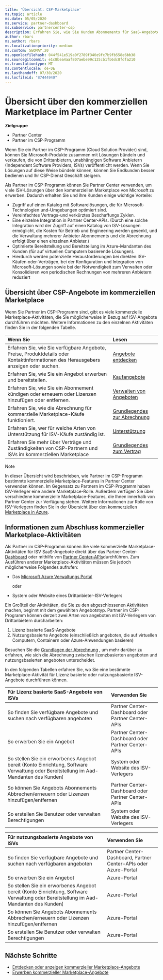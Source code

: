 ```yaml
---
title: 'Übersicht: CSP-Marketplace'
ms.topic: article
ms.date: 05/05/2020
ms.service: partner-dashboard
ms.subservice: partnercenter-csp
description: Erfahren Sie, wie Sie Kunden Abonnements für SaaS-Angebote (Software-as-a-Service) von unabhängigen Softwareanbietern (ISVs) im Marketplace verkaufen.
author: rbars
ms.author: rbars
ms.localizationpriority: medium
ms.custom: SEOMAY.20
ms.openlocfilehash: 044f541e519a0f2789f340e9fc7b9fb558e6bb38
ms.sourcegitcommit: e1c8bea4aaf807aebe99c125cb1fb6dc8fdfa210
ms.translationtype: MT
ms.contentlocale: de-DE
ms.lasthandoff: 07/30/2020
ms.locfileid: "87444940"
---
```

# <a name="overview-of-the-commercial-marketplace-in-partner-center"></a>Übersicht über den kommerziellen Marketplace im Partner Center

**Zielgruppe**

- Partner Center
- Partner im CSP-Programm

Wenn Sie ein Partner im CSP-Programm (Cloud Solution Provider) sind, können Sie Microsoft-Produkte zusammen mit Lösungen bündeln und verkaufen, die von Drittanbietern, unabhängigen Software Anbietern (Independent Software Providers, ISVs) veröffentlicht werden. Wenn Sie Lösungen auf diese Weise bündeln können, können Sie Endkunden besser bedienen und Ihr CSP-Dienst Geschäft steigern.

Als Partner im CSP-Programm können Sie Partner Center verwenden, um viele ISV-Lösungen über den kommerziellen Marketplace von Microsoft zu erwerben. Dadurch erhalten Sie und ihre Kunden einige wichtige Vorteile:

- Zugriff auf einen Katalog mit Softwarelösungen, die für Microsoft-Technologien und-Umgebungen optimiert sind.
- Vereinfachtes Vertrags-und verkürztes Beschaffungs Zyklen.
- Eine einzelne Integration in Partner Center-APIs. (Durch eine solche Integration wird der Zugriff auf einen Katalog von ISV-Lösungen ermöglicht, die Kosten für Betrieb und Engineering werden gesenkt, und die Verwaltung mehrerer Anbieter Abonnements und die Abrechnung erfolgt über einen einzelnen Anbieter.)
- Optimierte Bereitstellung und Bereitstellung im Azure-Mandanten des Kunden (für auf virtuellen Computern basierende Lösungen).
- Hierdurch werden potenzielle Herausforderungen bei direkten ISV-Käufen oder-Verträgen, bei der Konfiguration und Integration von Microsoft-Lösungen sowie bei der Notwendigkeit zum Verwalten oder Konsolidieren von periodischen Rechnungen von mehreren Anbietern reduziert

## <a name="overview-of-csp-offers-in-the-commercial-marketplace"></a>Übersicht über CSP-Angebote im kommerziellen Marketplace

Wenn Sie Partner im CSP-Programm sind, gibt es viele kommerzielle Marketplace-Aktivitäten, die Sie möglicherweise in Bezug auf ISV-Angebote durchführen möchten. Weitere Informationen zu den einzelnen Aktivitäten finden Sie in der folgenden Tabelle.

|**Wenn Sie**  |**Lesen**   |
|:------------------------------------|:------------------|
|Erfahren Sie, wie Sie verfügbare Angebote, Preise, Produktdetails oder Kontaktinformationen des Herausgebers anzeigen oder suchen. | [Angebote entdecken](csp-commercial-marketplace-discover.md) | 
|Erfahren Sie, wie Sie ein Angebot erwerben und bereitstellen.   | [Kaufangebote](csp-commercial-marketplace-purchase.md)   | 
|Erfahren Sie, wie Sie ein Abonnement kündigen oder erneuern oder Lizenzen hinzufügen oder entfernen.  | [Verwalten von Angeboten](csp-commercial-marketplace-manage.md) |
|Erfahren Sie, wie die Abrechnung für kommerzielle Marketplace-Käufe funktioniert. | [Grundlegendes zur Abrechnung](csp-commercial-marketplace-billing.md) |
|Erfahren Sie, wer für welche Arten von Unterstützung für ISV-Käufe zuständig ist. | [Unterstützung](csp-commercial-marketplace-support.md) |
|Erfahren Sie mehr über Verträge und Zuständigkeiten von CSP-Partnern und ISVs im kommerziellen Marketplace | [Grundlegendes zum Vertrag](csp-commercial-marketplace-contracting.md) |

> [!NOTE]
> In dieser Übersicht wird beschrieben, wie Partner im CSP-Programm bestimmte kommerzielle Marketplace-Features in Partner Center verwenden können. Im Gegensatz zu Partnern im CSP-Programm haben ISV-Verleger eine andere Marketplace-Rolle. Außerdem verfügen Sie über verschiedene kommerzielle Marketplace-Features, die Ihnen innerhalb von Partner Center zur Verfügung stehen. Weitere Informationen zur Rolle von ISV-Verlegern finden Sie in der [Übersicht über den kommerziellen Marketplace in Azure](https://docs.microsoft.com/azure/marketplace/partner-center-portal/commercial-marketplace-overview).

## <a name="where-to-complete-commercial-marketplace-activities"></a>Informationen zum Abschluss kommerzieller Marketplace-Aktivitäten

Als Partner im CSP-Programm können Sie viele kommerzielle Marketplace-Aktivitäten für ISV SaaS-Angebote direkt über das Partner Center- [Dashboard](https://partner.microsoft.com/dashboard) oder mithilfe von [Partner Center-APIs](https://docs.microsoft.com/partner-center/develop/)durchführen. Zum Ausführen anderer Marketplace-Aktivitäten müssen Sie jedoch möglicherweise Folgendes aufrufen:

- Das [Microsoft Azure Verwaltungs Portal](https://portal.azure.com/)

    oder

- System oder Website eines Drittanbieter-ISV-Verlegers

Ein Großteil der Aktivitäten, die Sie zu den abgeschlossenen Aktivitäten machen, beginnt mit dem gewählten Angebotstyp. Partner im CSP-Programm können derzeit zwei Arten von angeboten mit ISV-Verlegern von Drittanbietern durcharbeiten:

1. Lizenz basierte SaaS-Angebote  
2. Nutzungsbasierte Angebote (einschließlich angeboten, die auf virtuellen Computern, Containern oder Azure-Anwendungen basieren)

Besuchen Sie die [Grundlagen der Abrechnung](billing-basics.md) , um mehr darüber zu erfahren, wie sich die Abrechnung zwischen lizenzbasierten angeboten und nutzungsbasierten angeboten unterscheidet.  

In den folgenden Tabellen erfahren Sie, wo Sie eine bestimmte Marketplace-Aktivität für Lizenz basierte oder nutzungsbasierte ISV-Angebote durchführen können.

|**Für Lizenz basierte SaaS-Angebote von ISVs**  |**Verwenden Sie**  |
|:------------------------------------|:------------------|
|So finden Sie verfügbare Angebote und suchen nach verfügbaren angeboten  | Partner Center-Dashboard oder Partner Center-APIs  |
|So erwerben Sie ein Angebot  | Partner Center-Dashboard oder Partner Center-APIs  |
|So stellen Sie ein erworbenes Angebot bereit (Konto Einrichtung, Software Verwaltung oder Bereitstellung im Aad-Mandanten des Kunden)  | System oder Website des ISV-Verlegers  |
|So können Sie Angebots Abonnements Abbrechen/erneuern oder Lizenzen hinzufügen/entfernen | Partner Center-Dashboard oder Partner Center-APIs  |
|So erstellen Sie Benutzer oder verwalten Berechtigungen  | System oder Website des ISV-Verlegers  |

|**Für nutzungsbasierte Angebote von ISVs**  |**Verwenden Sie**  |
|:------------------------------------|:------------------|
|So finden Sie verfügbare Angebote und suchen nach verfügbaren angeboten  | Partner Center-Dashboard, Partner Center-APIs oder Azure-Portal  |
|So erwerben Sie ein Angebot  | Azure-Portal  |
|So stellen Sie ein erworbenes Angebot bereit (Konto Einrichtung, Software Verwaltung oder Bereitstellung im Aad-Mandanten des Kunden)  | Azure-Portal  |
|So können Sie Angebots Abonnements Abbrechen/erneuern oder Lizenzen hinzufügen/entfernen | Azure-Portal  |
|So erstellen Sie Benutzer oder verwalten Berechtigungen  | Azure-Portal  |

## <a name="next-steps"></a>Nächste Schritte

- [Entdecken oder anzeigen kommerzieller Marketplace-Angebote](csp-commercial-marketplace-discover.md)
- [Erwerben kommerzieller Marketplace-Angebote](csp-commercial-marketplace-purchase.md)